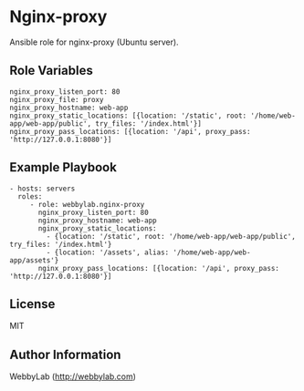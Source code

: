 Nginx-proxy
=========

Ansible role for nginx-proxy (Ubuntu server).

Role Variables
--------------

    nginx_proxy_listen_port: 80
    nginx_proxy_file: proxy
    nginx_proxy_hostname: web-app
    nginx_proxy_static_locations: [{location: '/static', root: '/home/web-app/web-app/public', try_files: '/index.html'}]
    nginx_proxy_pass_locations: [{location: '/api', proxy_pass: 'http://127.0.0.1:8080'}]

Example Playbook
----------------

    - hosts: servers
      roles:
         - role: webbylab.nginx-proxy
           nginx_proxy_listen_port: 80
           nginx_proxy_hostname: web-app
           nginx_proxy_static_locations: 
             - {location: '/static', root: '/home/web-app/web-app/public', try_files: '/index.html'}
             - {location: '/assets', alias: '/home/web-app/web-app/assets'}
           nginx_proxy_pass_locations: [{location: '/api', proxy_pass: 'http://127.0.0.1:8080'}]

License
-------

MIT

Author Information
------------------

WebbyLab (http://webbylab.com)
